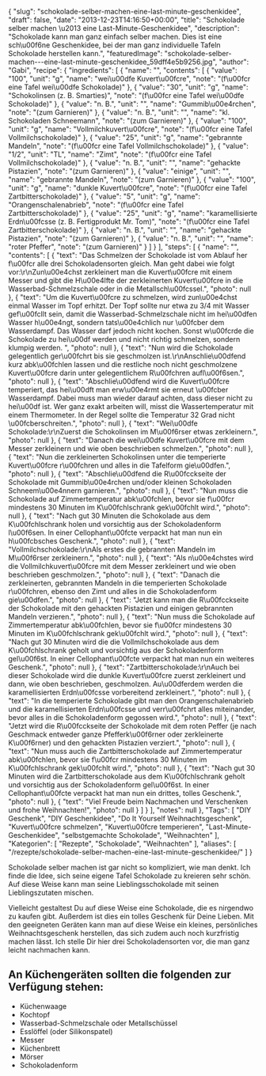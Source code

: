 {
    "slug": "schokolade-selber-machen-eine-last-minute-geschenkidee",
    "draft": false,
    "date": "2013-12-23T14:16:50+00:00",
    "title": "Schokolade selber machen \u2013 eine Last-Minute-Geschenkidee",
    "description": "Schokolade kann man ganz einfach selber machen. Dies ist eine sch\u00f6ne Geschenkidee, bei der man ganz individuelle Tafeln Schokolade herstellen kann.",
    "featuredImage": "schokolade-selber-machen---eine-last-minute-geschenkidee_59dff4e5b9256.jpg",
    "author": "Gabi",
    "recipe": {
        "ingredients": [
            {
                "name": "",
                "contents": [
                    {
                        "value": "100",
                        "unit": "g",
                        "name": "wei\u00dfe Kuvert\u00fcre",
                        "note": "(f\u00fcr eine Tafel wei\u00dfe Schokolade)"
                    },
                    {
                        "value": "30",
                        "unit": "g",
                        "name": "Schokolinsen (z. B. Smarties)",
                        "note": "(f\u00fcr eine Tafel wei\u00dfe Schokolade)"
                    },
                    {
                        "value": "n. B.",
                        "unit": "",
                        "name": "Gummib\u00e4rchen",
                        "note": "(zum Garnieren)"
                    },
                    {
                        "value": "n. B.",
                        "unit": "",
                        "name": "kl. Schokoladen Schneemann",
                        "note": "(zum Garnieren)"
                    },
                    {
                        "value": "100",
                        "unit": "g",
                        "name": "Vollmilchkuvert\u00fcre",
                        "note": "(f\u00fcr eine Tafel Vollmilchschokolade)"
                    },
                    {
                        "value": "25",
                        "unit": "g",
                        "name": "gebrannte Mandeln",
                        "note": "(f\u00fcr eine Tafel Vollmilchschokolade)"
                    },
                    {
                        "value": "1\/2",
                        "unit": "TL",
                        "name": "Zimt",
                        "note": "(f\u00fcr eine Tafel Vollmilchschokolade)"
                    },
                    {
                        "value": "n. B.",
                        "unit": "",
                        "name": "gehackte Pistazien",
                        "note": "(zum Garnieren)"
                    },
                    {
                        "value": "einige",
                        "unit": "",
                        "name": "gebrannte Mandeln",
                        "note": "(zum Garnieren)"
                    },
                    {
                        "value": "100",
                        "unit": "g",
                        "name": "dunkle Kuvert\u00fcre",
                        "note": "(f\u00fcr eine Tafel Zartbitterschokolade)"
                    },
                    {
                        "value": "5",
                        "unit": "g",
                        "name": "Orangenschalenabrieb",
                        "note": "(f\u00fcr eine Tafel Zartbitterschokolade)"
                    },
                    {
                        "value": "25",
                        "unit": "g",
                        "name": "karamellisierte Erdn\u00fcsse (z. B. Fertigprodukt Mr. Tom)",
                        "note": "(f\u00fcr eine Tafel Zartbitterschokolade)"
                    },
                    {
                        "value": "n. B.",
                        "unit": "",
                        "name": "gehackte Pistazien",
                        "note": "(zum Garnieren)"
                    },
                    {
                        "value": "n. B.",
                        "unit": "",
                        "name": "roter Pfeffer",
                        "note": "(zum Garnieren)"
                    }
                ]
            }
        ],
        "steps": [
            {
                "name": "",
                "contents": [
                    {
                        "text": "Das Schmelzen der Schokolade ist vom Ablauf her f\u00fcr alle drei Schokoladensorten gleich. Man geht dabei wie folgt vor:\r\nZun\u00e4chst zerkleinert man die Kuvert\u00fcre mit einem Messer und gibt die H\u00e4lfte der zerkleinerten Kuvert\u00fcre in die Wasserbad-Schmelzschale oder in die Metallsch\u00fcssel.",
                        "photo": null
                    },
                    {
                        "text": "Um die Kuvert\u00fcre zu schmelzen, wird zun\u00e4chst einmal Wasser im Topf erhitzt. Der Topf sollte nur etwa zu 3\/4 mit Wasser gef\u00fcllt sein, damit die Wasserbad-Schmelzschale nicht im hei\u00dfen Wasser h\u00e4ngt, sondern tats\u00e4chlich nur \u00fcber dem Wasserdampf. Das Wasser darf jedoch nicht kochen. Sonst w\u00fcrde die Schokolade zu hei\u00df werden und nicht richtig schmelzen, sondern klumpig werden.  ",
                        "photo": null
                    },
                    {
                        "text": "Nun wird die Schokolade gelegentlich ger\u00fchrt bis sie geschmolzen ist.\r\nAnschlie\u00dfend kurz abk\u00fchlen lassen und die restliche noch nicht geschmolzene Kuvert\u00fcre darin unter gelegentlichem R\u00fchren aufl\u00f6sen.",
                        "photo": null
                    },
                    {
                        "text": "Abschlie\u00dfend wird die Kuvert\u00fcre temperiert, das hei\u00dft man erw\u00e4rmt sie erneut \u00fcber Wasserdampf. Dabei muss man wieder darauf achten, dass dieser nicht zu hei\u00df ist. Wer ganz exakt arbeiten will, misst die Wassertemperatur mit einem Thermometer. In der Regel sollte die Temperatur 32 Grad nicht \u00fcberschreiten.",
                        "photo": null
                    },
                    {
                        "text": "Wei\u00dfe Schokolade:\r\nZuerst die Schokolinsen im M\u00f6rser etwas zerkleinern.",
                        "photo": null
                    },
                    {
                        "text": "Danach die wei\u00dfe Kuvert\u00fcre mit dem Messer zerkleinern und wie oben beschrieben schmelzen.",
                        "photo": null
                    },
                    {
                        "text": "Nun die zerkleinerten Schokolinsen unter die temperierte Kuvert\u00fcre r\u00fchren und alles in die Tafelform gie\u00dfen.",
                        "photo": null
                    },
                    {
                        "text": "Abschlie\u00dfend die R\u00fcckseite der Schokolade mit Gummib\u00e4rchen und\/oder kleinen Schokoladen Schneem\u00e4nnern garnieren.",
                        "photo": null
                    },
                    {
                        "text": "Nun muss die Schokolade auf Zimmertemperatur abk\u00fchlen, bevor sie f\u00fcr mindestens 30 Minuten im K\u00fchlschrank gek\u00fchlt wird.",
                        "photo": null
                    },
                    {
                        "text": "Nach gut 30 Minuten die Schokolade aus dem K\u00fchlschrank holen und  vorsichtig aus der Schokoladenform l\u00f6sen. In einer Cellophant\u00fcte verpackt hat man nun ein h\u00fcbsches Geschenk.",
                        "photo": null
                    },
                    {
                        "text": "Vollmilchschokolade:\r\nAls erstes die gebrannten Mandeln im M\u00f6rser zerkleinern.",
                        "photo": null
                    },
                    {
                        "text": "Als n\u00e4chstes wird die Vollmilchkuvert\u00fcre mit dem Messer zerkleinert und wie oben beschrieben geschmolzen.",
                        "photo": null
                    },
                    {
                        "text": "Danach die zerkleinerten, gebrannten Mandeln in die temperierten Schokolade r\u00fchren, ebenso den Zimt und alles in die Schokoladenform gie\u00dfen.",
                        "photo": null
                    },
                    {
                        "text": "Jetzt kann man die R\u00fcckseite der Schokolade mit den gehackten Pistazien und einigen gebrannten Mandeln verzieren.",
                        "photo": null
                    },
                    {
                        "text": "Nun muss die Schokolade auf Zimmertemperatur abk\u00fchlen, bevor sie f\u00fcr mindestens 30 Minuten im K\u00fchlschrank gek\u00fchlt wird.",
                        "photo": null
                    },
                    {
                        "text": "Nach gut 30 Minuten  wird die die Vollmilchschokolade aus dem K\u00fchlschrank geholt und  vorsichtig aus der Schokoladenform gel\u00f6st. In einer Cellophant\u00fcte verpackt hat man nun ein weiteres Geschenk.",
                        "photo": null
                    },
                    {
                        "text": "Zartbitterschokolade:\r\nAuch bei dieser Schokolade wird die dunkle Kuvert\u00fcre zuerst zerkleinert und dann, wie oben beschrieben, geschmolzen. Au\u00dferdem werden die karamellisierten Erdn\u00fcsse vorbereitend zerkleinert.",
                        "photo": null
                    },
                    {
                        "text": "In die temperierte Schokolade gibt man den Orangenschalenabrieb und die karamellisierten Erdn\u00fcsse und verr\u00fchrt alles miteinander, bevor alles in die Schokoladenform gegossen wird.",
                        "photo": null
                    },
                    {
                        "text": "Jetzt wird die R\u00fcckseite der Schokolade mit dem roten Peffer (je nach Geschmack entweder ganze Pfefferk\u00f6rner oder zerkleinerte K\u00f6rner) und den gehackten Pistazien verziert.",
                        "photo": null
                    },
                    {
                        "text": "Nun muss auch  die Zartbitterschokolade auf Zimmertemperatur abk\u00fchlen, bevor sie f\u00fcr mindestens 30 Minuten im K\u00fchlschrank gek\u00fchlt wird.",
                        "photo": null
                    },
                    {
                        "text": "Nach gut 30 Minuten  wird die Zartbitterschokolade aus dem K\u00fchlschrank geholt und  vorsichtig aus der Schokoladenform gel\u00f6st. In einer Cellophant\u00fcte verpackt hat man nun ein drittes, tolles Geschenk.",
                        "photo": null
                    },
                    {
                        "text": "Viel Freude beim Nachmachen und Verschenken und frohe Weihnachten!",
                        "photo": null
                    }
                ]
            }
        ],
        "notes": null
    },
    "Tags": [
        "DIY Geschenk",
        "DIY Geschenkidee",
        "Do It Yourself Weihnachtsgeschenk",
        "Kuvert\u00fcre schmelzen",
        "Kuvert\u00fcre temperieren",
        "Last-Minute-Geschenkidee",
        "selbstgemachte Schokolade",
        "Weihnachten"
    ],
    "Kategorien": [
        "Rezepte",
        "Schokolade",
        "Weihnachten"
    ],
    "aliases": [
        "\/rezepte\/schokolade-selber-machen-eine-last-minute-geschenkidee\/"
    ]
}

Schokolade selber machen ist gar nicht so kompliziert, wie man denkt. Ich finde die Idee, sich seine eigene Tafel Schokolade zu kreieren sehr schön. Auf diese Weise kann man seine Lieblingsschokolade mit seinen Lieblingszutaten mischen.

Vielleicht gestaltest Du auf diese Weise eine Schokolade, die es nirgendwo zu kaufen gibt. Außerdem ist dies ein tolles Geschenk für Deine Lieben. Mit den geeigneten Geräten kann man auf diese Weise ein kleines, persönliches Weihnachtsgeschenk herstellen, das sich zudem auch noch kurzfristig machen lässt. Ich stelle Dir hier drei Schokoladensorten vor, die man ganz leicht nachmachen kann.

## 

## An Küchengeräten sollten die folgenden zur Verfügung stehen:

 * Küchenwaage
 * Kochtopf
 * Wasserbad-Schmelzschale oder Metallschüssel
 * Esslöffel (oder Silikonspatel)
 * Messer
 * Küchenbrett
 * Mörser
 * Schokoladenform